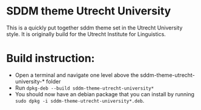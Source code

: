 # SDDM theme Utrecht University

This is a quickly put together sddm theme set in the Utrecht University style. It is originally build for the Utrecht Institute for Linguistics.

# Build instruction:
* Open a terminal and navigate one level above the sddm-theme-utrecht-university-* folder
* Run `dpkg-deb --build sddm-theme-utrecht-university*`
* You should now have an debian package that you can install by running `sudo dpkg -i sddm-theme-utrecht-university*.deb`.

